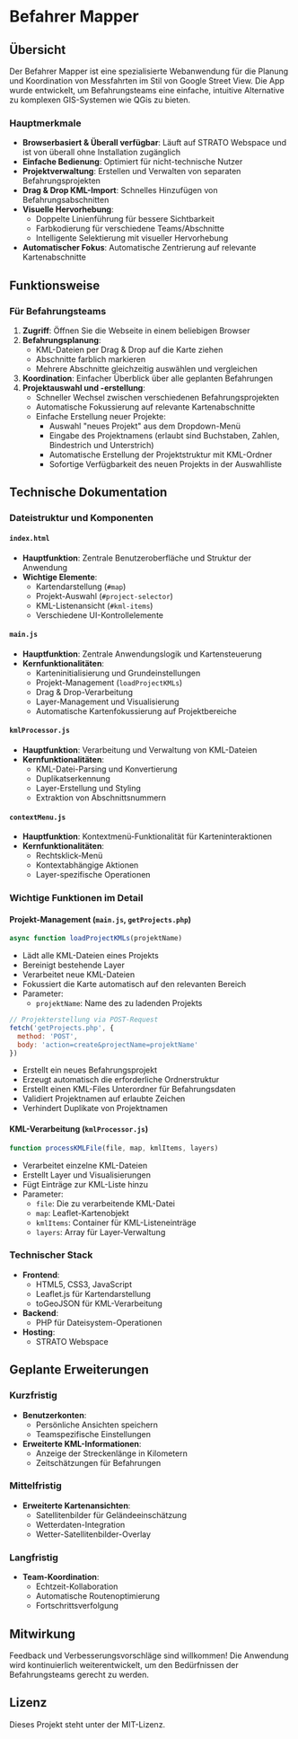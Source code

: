 # Befahrer Mapper

## Übersicht
Der Befahrer Mapper ist eine spezialisierte Webanwendung für die Planung und Koordination von Messfahrten im Stil von Google Street View. Die App wurde entwickelt, um Befahrungsteams eine einfache, intuitive Alternative zu komplexen GIS-Systemen wie QGis zu bieten.

### Hauptmerkmale
- **Browserbasiert & Überall verfügbar**: Läuft auf STRATO Webspace und ist von überall ohne Installation zugänglich
- **Einfache Bedienung**: Optimiert für nicht-technische Nutzer
- **Projektverwaltung**: Erstellen und Verwalten von separaten Befahrungsprojekten
- **Drag & Drop KML-Import**: Schnelles Hinzufügen von Befahrungsabschnitten
- **Visuelle Hervorhebung**: 
  - Doppelte Linienführung für bessere Sichtbarkeit
  - Farbkodierung für verschiedene Teams/Abschnitte
  - Intelligente Selektierung mit visueller Hervorhebung
- **Automatischer Fokus**: Automatische Zentrierung auf relevante Kartenabschnitte

## Funktionsweise
### Für Befahrungsteams
1. **Zugriff**: Öffnen Sie die Webseite in einem beliebigen Browser
2. **Befahrungsplanung**: 
   - KML-Dateien per Drag & Drop auf die Karte ziehen
   - Abschnitte farblich markieren
   - Mehrere Abschnitte gleichzeitig auswählen und vergleichen
3. **Koordination**: Einfacher Überblick über alle geplanten Befahrungen
4. **Projektauswahl und -erstellung**:
    - Schneller Wechsel zwischen verschiedenen Befahrungsprojekten
    - Automatische Fokussierung auf relevante Kartenabschnitte
    - Einfache Erstellung neuer Projekte:
      - Auswahl "neues Projekt" aus dem Dropdown-Menü
      - Eingabe des Projektnamens (erlaubt sind Buchstaben, Zahlen, Bindestrich und Unterstrich)
      - Automatische Erstellung der Projektstruktur mit KML-Ordner
      - Sofortige Verfügbarkeit des neuen Projekts in der Auswahlliste

## Technische Dokumentation

### Dateistruktur und Komponenten

#### `index.html`
- **Hauptfunktion**: Zentrale Benutzeroberfläche und Struktur der Anwendung
- **Wichtige Elemente**:
  - Kartendarstellung (`#map`)
  - Projekt-Auswahl (`#project-selector`)
  - KML-Listenansicht (`#kml-items`)
  - Verschiedene UI-Kontrollelemente

#### `main.js`
- **Hauptfunktion**: Zentrale Anwendungslogik und Kartensteuerung
- **Kernfunktionalitäten**:
  - Karteninitialisierung und Grundeinstellungen
  - Projekt-Management (`loadProjectKMLs`)
  - Drag & Drop-Verarbeitung
  - Layer-Management und Visualisierung
  - Automatische Kartenfokussierung auf Projektbereiche

#### `kmlProcessor.js`
- **Hauptfunktion**: Verarbeitung und Verwaltung von KML-Dateien
- **Kernfunktionalitäten**:
  - KML-Datei-Parsing und Konvertierung
  - Duplikatserkennung
  - Layer-Erstellung und Styling
  - Extraktion von Abschnittsnummern

#### `contextMenu.js`
- **Hauptfunktion**: Kontextmenü-Funktionalität für Karteninteraktionen
- **Kernfunktionalitäten**:
  - Rechtsklick-Menü
  - Kontextabhängige Aktionen
  - Layer-spezifische Operationen

### Wichtige Funktionen im Detail

#### Projekt-Management (`main.js`, `getProjects.php`)
```javascript
async function loadProjectKMLs(projektName)
```
- Lädt alle KML-Dateien eines Projekts
- Bereinigt bestehende Layer
- Verarbeitet neue KML-Dateien
- Fokussiert die Karte automatisch auf den relevanten Bereich
- Parameter:
  - `projektName`: Name des zu ladenden Projekts

```javascript
// Projekterstellung via POST-Request
fetch('getProjects.php', {
  method: 'POST',
  body: 'action=create&projectName=projektName'
})
```
- Erstellt ein neues Befahrungsprojekt
- Erzeugt automatisch die erforderliche Ordnerstruktur
- Erstellt einen KML-Files Unterordner für Befahrungsdaten
- Validiert Projektnamen auf erlaubte Zeichen
- Verhindert Duplikate von Projektnamen

#### KML-Verarbeitung (`kmlProcessor.js`)
```javascript
function processKMLFile(file, map, kmlItems, layers)
```
- Verarbeitet einzelne KML-Dateien
- Erstellt Layer und Visualisierungen
- Fügt Einträge zur KML-Liste hinzu
- Parameter:
  - `file`: Die zu verarbeitende KML-Datei
  - `map`: Leaflet-Kartenobjekt
  - `kmlItems`: Container für KML-Listeneinträge
  - `layers`: Array für Layer-Verwaltung

### Technischer Stack
- **Frontend**: 
  - HTML5, CSS3, JavaScript
  - Leaflet.js für Kartendarstellung
  - toGeoJSON für KML-Verarbeitung
- **Backend**: 
  - PHP für Dateisystem-Operationen
- **Hosting**: 
  - STRATO Webspace

## Geplante Erweiterungen

### Kurzfristig
- **Benutzerkonten**: 
  - Persönliche Ansichten speichern
  - Teamspezifische Einstellungen
- **Erweiterte KML-Informationen**:
  - Anzeige der Streckenlänge in Kilometern
  - Zeitschätzungen für Befahrungen

### Mittelfristig
- **Erweiterte Kartenansichten**:
  - Satellitenbilder für Geländeeinschätzung
  - Wetterdaten-Integration
  - Wetter-Satellitenbilder-Overlay

### Langfristig
- **Team-Koordination**:
  - Echtzeit-Kollaboration
  - Automatische Routenoptimierung
  - Fortschrittsverfolgung

## Mitwirkung
Feedback und Verbesserungsvorschläge sind willkommen! Die Anwendung wird kontinuierlich weiterentwickelt, um den Bedürfnissen der Befahrungsteams gerecht zu werden.

## Lizenz
Dieses Projekt steht unter der MIT-Lizenz.
